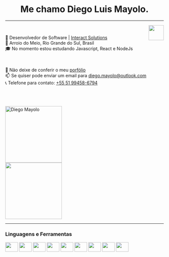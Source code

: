 <h1 align="center"> Me chamo <b> Diego Luis Mayolo</b>.</h1>
<hr />

<a href="https://www.linkedin.com/in/diego-mayolo-8a3a3210a/" target="_blank">
  <img align="right" src="https://i.ibb.co/Kx2GSrT/linkedin.png" width="48px" height="48px">
</a><br />
<p align="left" >
💼 Desenvolvedor de Software | <a href="https://www.interactsolutions.com/" target="_blank">Interact Solutions</a></br>
📌 Arroio do Meio, Rio Grande do Sul, Brasil</br>
🎓 No momento estou estudando Javascript, React e NodeJs
</p><br />

<p align="left" >
💬 Não deixe de conferir o meu <a href="https://diegomayolo.github.io/" target="_blank">porfólio</a></br>
📫 Se quiser pode enviar um email para <a href="mailto:diego.mayolo@outlook.com?Subject=Título%20da%20mensagem" target="_blank">diego.mayolo@outlook.com</a></br>
📞 Telefone para contato: <a href="tel:+5551994586794">+55 51 99458-6794</a>
  </p>
</br></br>

<div style="display: grid; align: center;"><br>
  <img height="180em" src="https://github-readme-stats.vercel.app/api/top-langs/?username=diegomayolo&layout=compact&theme=dark&title_color=268bd2" alt="Diego Mayolo" />
  <img height="180em" src="https://github-readme-stats.vercel.app/api?username=diegomayolo&show_icons=true&theme=dark&title_color=268bd2&include_all_commits=true&count_private=true"/>
</div>
<hr />
<h3>Linguagens e Ferramentas</h3>
<div style="display: inline-block">
  <img align="center" height="30" width="40" src="https://cdn.jsdelivr.net/gh/devicons/devicon/icons/java/java-original.svg" />
  <img align="center" height="30" width="40" src="https://cdn.jsdelivr.net/gh/devicons/devicon/icons/javascript/javascript-plain.svg" />
  <img align="center" height="30" width="40" src="https://cdn.jsdelivr.net/gh/devicons/devicon/icons/react/react-original.svg" />
  <img align="center" height="30" width="40" src="https://cdn.jsdelivr.net/gh/devicons/devicon/icons/nodejs/nodejs-original.svg" />  
  <img align="center" height="30" width="40" src="https://cdn.jsdelivr.net/gh/devicons/devicon/icons/html5/html5-original.svg" />
  <img align="center" height="30" width="40" src="https://cdn.jsdelivr.net/gh/devicons/devicon/icons/css3/css3-original.svg" />
  <img align="center" height="30" width="40" src="https://cdn.jsdelivr.net/gh/devicons/devicon/icons/mysql/mysql-original.svg" />
  <img align="center" height="30" width="40" src="https://cdn.jsdelivr.net/gh/devicons/devicon/icons/git/git-original.svg" />
  <!-–<img align="center" height="30" width="40" src="https://cdn.jsdelivr.net/gh/devicons/devicon/icons/typescript/typescript-original.svg" />
  <img align="center" height="30" width="40" src="https://cdn.jsdelivr.net/gh/devicons/devicon/icons/vscode/vscode-original.svg" />
</div>
  
